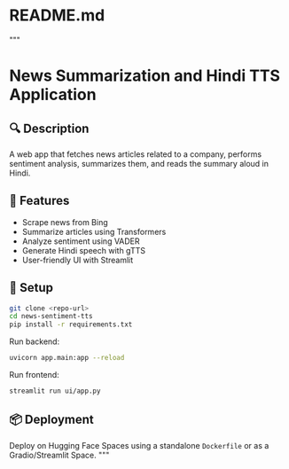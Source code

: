 # README.md
"""
# News Summarization and Hindi TTS Application

## 🔍 Description
A web app that fetches news articles related to a company, performs sentiment analysis, summarizes them, and reads the summary aloud in Hindi.

## 🚀 Features
- Scrape news from Bing
- Summarize articles using Transformers
- Analyze sentiment using VADER
- Generate Hindi speech with gTTS
- User-friendly UI with Streamlit

## 🧱 Setup
```bash
git clone <repo-url>
cd news-sentiment-tts
pip install -r requirements.txt
```

Run backend:
```bash
uvicorn app.main:app --reload
```

Run frontend:
```bash
streamlit run ui/app.py
```

## 📦 Deployment
Deploy on Hugging Face Spaces using a standalone `Dockerfile` or as a Gradio/Streamlit Space.
"""